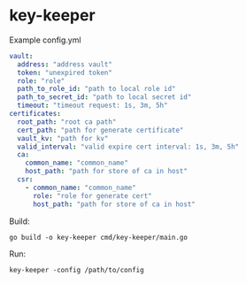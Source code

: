 # key-keeper

Example config.yml

```yaml
vault:
  address: "address vault"
  token: "unexpired token"
  role: "role"
  path_to_role_id: "path to local role id"
  path_to_secret_id: "path to local secret id"
  timeout: "timeout request: 1s, 3m, 5h"
certificates:
  root_path: "root ca path"
  cert_path: "path for generate certificate"
  vault_kv: "path for kv"
  valid_interval: "valid expire cert interval: 1s, 3m, 5h"
  ca:
    common_name: "common_name"
    host_path: "path for store of ca in host"
  csr:
    - common_name: "common_name"
      role: "role for generate cert"
      host_path: "path for store of ca in host"
```

Build:

    go build -o key-keeper cmd/key-keeper/main.go

Run:

    key-keeper -config /path/to/config
